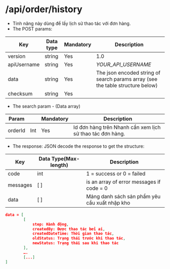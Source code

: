 # /api/order/history 
- Tính năng này dùng để lấy lịch sử thao tác với đơn hàng.
- The POST params:

|Key | Data type | Mandatory | Description|
|--------- | ---------- | ----------- | ----------|
|version | string | Yes | 1.0 | 
|apiUsername |string | Yes | _YOUR_API_USERNAME_|
|data | string | Yes | The json encoded string of search params array (see the table structure below)|
|checksum | string | Yes| <p></p>|
 
 - The search param - (Data array)

Param | |  Mandatory | Description
------- | ---------- | ----------- | --------------
orderId | Int | Yes | Id đơn hàng trên Nhanh cần xem lịch sử thao tác đơn hàng.
 
 - The response: JSON decode the response to get the structure:
 
Key | Data Type(Max-length) | Description
----------- | -------------- | -----------
code | int | 1 = success or 0 = failed
messages | [ ] | is an array of error messages if code = 0
data | [ ] | Mảng danh sách sản phẩm yêu cầu xuất nhập kho
```json
data = [
		[
			step: Hành động,
			createdBy: Được thao tác bởi ai,
			createdDateTime: Thời gian thao tác,
			oldStatus: Trạng thái trước khi thao tác,
			newStatus: Trạng thái sau khi thao tác
	    ],
		….
	    [...]
]
```


